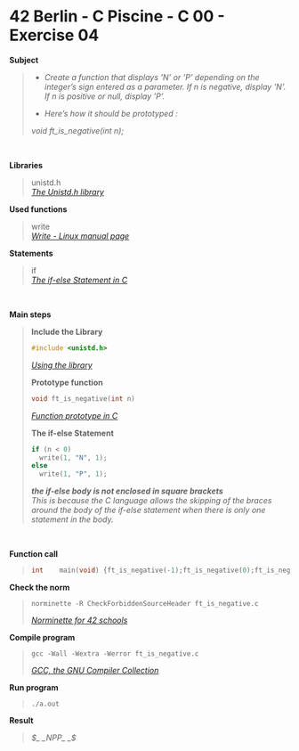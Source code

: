 # 42 Berlin - C Piscine - C 00 - Exercise 04

**Subject**
> * _Create a function that displays ’N’ or ’P’ depending on the integer’s sign entered as a parameter. If n is negative, display ’N’. If n is positive or null, display ’P’._   
>
> * _Here’s how it should be prototyped :_   
>
>_void ft_is_negative(int n);_
>

<br>

**Libraries**        
>
>unistd.h    
>_[The Unistd.h library](https://en.wikipedia.org/wiki/Unistd.h)_

**Used functions**   
>
>write   
>_[Write - Linux manual page](https://www.man7.org/linux/man-pages/man2/write.2.html)_

**Statements**
>
>if    
>_[The if-else Statement in C](https://www.geeksforgeeks.org/c-if-else-statement/?ref=lbp)_

<br>

**Main steps**
>
>**Include the Library**
>```c
>#include <unistd.h>
>```
>_[Using the library](https://www.gnu.org/software/libc/manual/html_mono/libc.html#Using-the-Library)_
>
>
>**Prototype function**
>```c
>void ft_is_negative(int n)
>```
>
>_[Function prototype in C](https://www.geeksforgeeks.org/function-prototype-in-c/)_    
>
>**The if-else Statement**
>```c
>if (n < 0)
>	write(1, "N", 1);
>else
>	write(1, "P", 1);
>```
>
>_**the if-else body is not enclosed in square brackets**_    
>_This is because the C language allows the skipping of the braces around the body of the if-else statement when there is only one statement in the body._

<br>

**Function call**
>```c
>int	main(void) {ft_is_negative(-1);ft_is_negative(0);ft_is_negative(1);}   
>```    

**Check the norm**
>```
>norminette -R CheckForbiddenSourceHeader ft_is_negative.c
>```
>_[Norminette for 42 schools](https://github.com/42School/norminette)_

**Compile program**
>```
>gcc -Wall -Wextra -Werror ft_is_negative.c
>```
>_[GCC, the GNU Compiler Collection](https://gcc.gnu.org)_

**Run program**
>```
>./a.out
>```

**Result**
>_$_    
>_NPP_    
>_$_    
